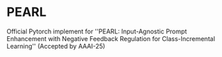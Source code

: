 # PEARL
Official Pytorch implement for ''PEARL: Input-Agnostic Prompt Enhancement with Negative Feedback Regulation for Class-Incremental Learning'' (Accepted by AAAI-25)
